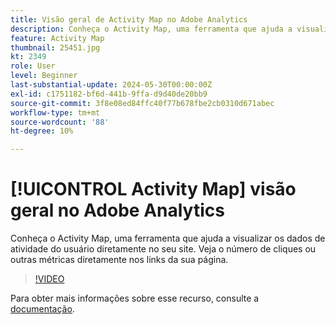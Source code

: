 ```yaml
---
title: Visão geral de Activity Map no Adobe Analytics
description: Conheça o Activity Map, uma ferramenta que ajuda a visualizar os dados de atividade do usuário diretamente no seu site. Veja o número de cliques ou outras métricas diretamente nos links da sua página.
feature: Activity Map
thumbnail: 25451.jpg
kt: 2349
role: User
level: Beginner
last-substantial-update: 2024-05-30T00:00:00Z
exl-id: c1751182-bf6d-441b-9ffa-d9d40de20bb9
source-git-commit: 3f8e08ed84ffc40f77b678fbe2cb0310d671abec
workflow-type: tm+mt
source-wordcount: '88'
ht-degree: 10%

---
```


# [!UICONTROL Activity Map] visão geral no Adobe Analytics

Conheça o Activity Map, uma ferramenta que ajuda a visualizar os dados de atividade do usuário diretamente no seu site. Veja o número de cliques ou outras métricas diretamente nos links da sua página.

>[!VIDEO](https://video.tv.adobe.com/v/25451/?quality=12&learn=on)

Para obter mais informações sobre esse recurso, consulte a [documentação](https://experienceleague.adobe.com/en/docs/analytics/analyze/activity-map/activity-map).
